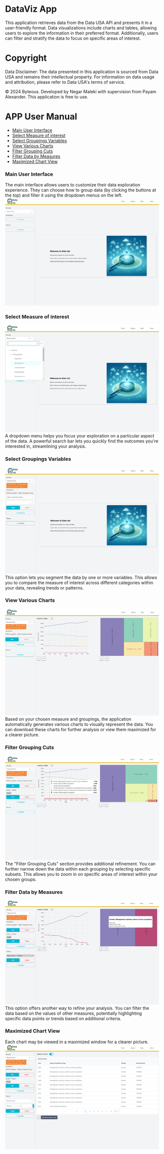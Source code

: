 # DataViz App

This application retrieves data from the Data USA API and presents it in a user-friendly format. Data visualizations include charts and tables, allowing users to explore the information in their preferred format. Additionally, users can filter and stratify the data to focus on specific areas of interest.

# Copyright

Data Disclaimer: The data presented in this application is sourced from Data USA and remains their intellectual property. For information on data usage and attribution, please refer to Data USA's terms of service.

© 2024 Byteous. Developed by Negar Maleki with supervision from Payam Alexander. This application is free to use.

# APP User Manual

- [Main User Interface](#Main_User_Interface)
- [Select Measure of interest](#Select_Measure_of_interest)
- [Select Groupings Variables](#Select_Groupings_Variables)
- [View Various Charts](#View_Various_Charts)
- [Filter Grouping Cuts](#Filter_Grouping_Cuts)
- [Filter Data by Measures](#Filter_Data_by_Measures)
- [Maximized Chart View](#Maximized_Chart_View)

### Main User Interface

The main interface allows users to customize their data exploration experience. They can choose how to group data (by clicking the buttons at the top) and filter it using the dropdown menus on the left.
![Main User Interface](./public/screenshots/1.JPG)

### Select Measure of interest

![Select Measure of interest](./public/screenshots/2.JPG)
A dropdown menu helps you focus your exploration on a particular aspect of the data. A powerful search bar lets you quickly find the outcomes you're interested in, streamlining your analysis.

### Select Groupings Variables

![Select Groupings Variables](./public/screenshots/3.JPG)
This option lets you segment the data by one or more variables. This allows you to compare the measure of interest across different categories within your data, revealing trends or patterns.

### View Various Charts

![View Various Charts](./public/screenshots/4.JPG)
Based on your chosen measure and groupings, the application automatically generates various charts to visually represent the data. You can download these charts for further analysis or view them maximized for a clearer picture.

### Filter Grouping Cuts

![Filter Grouping Cuts](./public/screenshots/5.JPG)
The "Filter Grouping Cuts" section provides additional refinement. You can further narrow down the data within each grouping by selecting specific subsets. This allows you to zoom in on specific areas of interest within your chosen groups.

### Filter Data by Measures

![Filter Data](./public/screenshots/6.JPG)
This option offers another way to refine your analysis. You can filter the data based on the values of other measures, potentially highlighting specific data points or trends based on additional criteria.

### Maximized Chart View

Each chart may be viewed in a maximized window for a clearer picture.
![Maximized Chart View](./public/screenshots/7.JPG)

